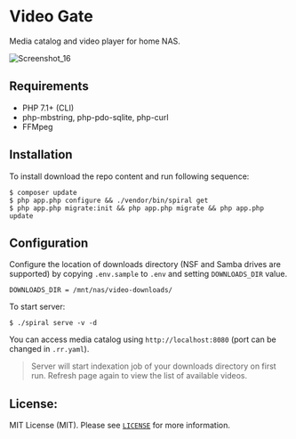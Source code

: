 # Video Gate
Media catalog and video player for home NAS.

![Screenshot_16](https://user-images.githubusercontent.com/796136/58380420-79c2d600-7fb9-11e9-8ede-5320c732480f.png)

## Requirements
* PHP 7.1+ (CLI)
* php-mbstring, php-pdo-sqlite, php-curl
* FFMpeg

## Installation
To install download the repo content and run following sequence:

```
$ composer update
$ php app.php configure && ./vendor/bin/spiral get 
$ php app.php migrate:init && php app.php migrate && php app.php update
```

## Configuration
Configure the location of downloads directory (NSF and Samba drives are supported) by copying `.env.sample` to `.env` and setting `DOWNLOADS_DIR` value.

```dotenv
DOWNLOADS_DIR = /mnt/nas/video-downloads/
```

To start server:

``` 
$ ./spiral serve -v -d
```

You can access media catalog using `http://localhost:8080` (port can be changed in `.rr.yaml`).

> Server will start indexation job of your downloads directory on first run. Refresh page again to view the list of available videos.

License:
--------
MIT License (MIT). Please see [`LICENSE`](./LICENSE) for more information.
